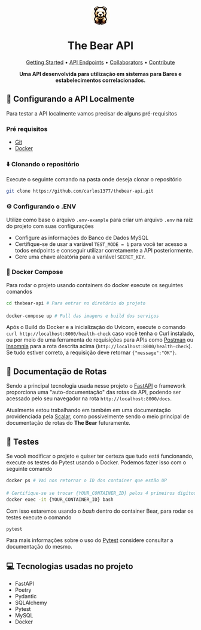 <p align="center" ><img align="center" src="github-logo.png" width=50></p>
<h1 align="center">The Bear API </h1>

<p align="center">
 <a href="#started">Getting Started</a> • 
  <a href="#routes">API Endpoints</a> •
 <a href="#colab">Collaborators</a> •
 <a href="#contribute">Contribute</a>
</p>

<p align="center">
  <b>Uma API desenvolvida para utilização em sistemas para Bares e estabelecimentos correlacionados.</b>
</p>


<h2 id="started">🚀 Configurando a API Localmente</h2>

Para testar a API localmente vamos precisar de alguns pré-requisitos

### Pré requisitos

- [Git](https://git-scm.com/downloads)
- [Docker](https://www.docker.com/get-started/)

### ⬇️ Clonando o repositório

Execute o seguinte comando na pasta onde deseja clonar o repositório

```bash
git clone https://github.com/carlos1377/thebear-api.git
```

### ⚙️ Configurando o .ENV

Utilize como base o arquivo `.env-example` para criar um arquivo `.env` na raiz do projeto com suas configurações

 - Configure as informações do Banco de Dados MySQL
 - Certifique-se de usar a variável `TEST_MODE = 1` para você ter acesso a todos endpoints e conseguir utilizar corretamente a API posteriormente.
 - Gere uma chave aleatória para a variável `SECRET_KEY`.

### 🐳 Docker Compose

Para rodar o projeto usando containers do docker execute os seguintes comandos

```bash
cd thebear-api # Para entrar no diretório do projeto

docker-compose up # Pull das imagens e build dos serviços
```
Após o Build do Docker e a inicialização do Uvicorn, execute o comando `curl http://localhost:8000/health-check` caso você tenha o Curl instalado, ou por meio de uma ferramenta de requisições para APIs como [Postman](https://www.postman.com/downloads/) ou [Insomnia](https://insomnia.rest/download) para a rota descrita acima (`http://localhost:8000/health-check`). Se tudo estiver correto, a requisição deve retornar `{"message":"OK"}`.

## 🚩 Documentação de Rotas

Sendo a principal tecnologia usada nesse projeto o [FastAPI](https://fastapi.tiangolo.com/) o framework proporciona uma "auto-documentação" das rotas da API, podendo ser acessado pelo seu navegador na rota `http://localhost:8000/docs`. 

Atualmente estou trabalhando em também em uma documentação providenciada pela [Scalar](https://docs.scalar.com), como possivelmente sendo o meio principal de documentação de rotas do **The Bear** futuramente.

## 🚧 Testes

Se você modificar o projeto e quiser ter certeza que tudo está funcionando, execute os testes do Pytest usando o Docker. Podemos fazer isso com o seguinte comando 

```bash
docker ps # Vai nos retornar o ID dos container que estão UP

# Certifique-se se trocar {YOUR_CONTAINER_ID} pelos 4 primeiros digitos do ID do container Bear
docker exec -it {YOUR_CONTAINER_ID} bash
```

Com isso estaremos usando o *bash* dentro do container Bear, para rodar os testes execute o comando
```bash
pytest
```
 
 Para mais informações sobre o uso do [Pytest](https://docs.pytest.org) considere consultar a documentação do mesmo.

## 💻 Tecnologias usadas no projeto

- FastAPI
- Poetry
- Pydantic
- SQLAlchemy
- Pytest
- MySQL
- Docker